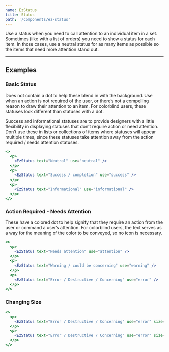 ```yaml
---
name: EzStatus
title: Status
path: '/components/ez-status'
---
```


Use a status when you need to call attention to an individual item in a set. Sometimes (like with a list of orders) you need to show a status for each item. In those cases, use a neutral status for as many items as possible so the items that need more attention stand out.

---

## Examples

### Basic Status

Does not contain a dot to help these blend in with the background. Use when an action is not required of the user, or there’s not a compelling reason to draw their attention to an item. For colorblind users, these statuses look different than statuses with a dot.

Success and informational statuses are to provide designers with a little flexibility in displaying statuses that don’t require action or need attention. Don’t use these in lists or collections of items where statuses will appear multiple times, since these statuses take attention away from the action required / needs attention statuses.

```jsx
<>
  <p>
    <EzStatus text="Neutral" use="neutral" />
  </p>
  <p>
    <EzStatus text="Success / completion" use="success" />
  </p>
  <p>
    <EzStatus text="Informational" use="informational" />
  </p>
</>
```

### Action Required - Needs Attention

These have a colored dot to help signify that they require an action from the user or command a user’s attention. For colorblind users, the text serves as a way for the meaning of the color to be conveyed, so no icon is necessary.

```jsx
<>
  <p>
    <EzStatus text="Needs attention" use="attention" />
  </p>
  <p>
    <EzStatus text="Warning / could be concerning" use="warning" />
  </p>
  <p>
    <EzStatus text="Error / Destructive / Concerning" use="error" />
  </p>
</>
```

### Changing Size

```jsx
<>
  <p>
    <EzStatus text="Error / Destructive / Concerning" use="error" size="normal" />
  </p>
  <p>
    <EzStatus text="Error / Destructive / Concerning" use="error" size="small" />
  </p>
</>
```
